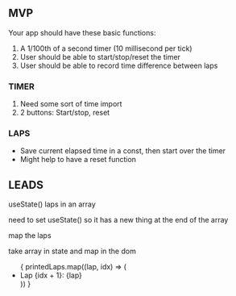 ## MVP
Your app should have these basic functions:
1. A 1/100th of a second timer (10 millisecond per tick)
1. User should be able to start/stop/reset the timer
1. User should be able to record time difference between laps


### TIMER
1. Need some sort of time import
1. 2 buttons: Start/stop, reset

### LAPS
* Save current elapsed time in a const, then start over the timer
* Might help to have a reset function

## LEADS

useState()
laps in an array

need to set useState() so it has a new thing at the end of the array

map the laps

take array in state and map in the dom


<ul>
        {
          printedLaps.map((lap, idx) => (
            <li key={idx}><span>Lap {idx + 1}: </span>{lap}</li>
          ))
        }
</ul>